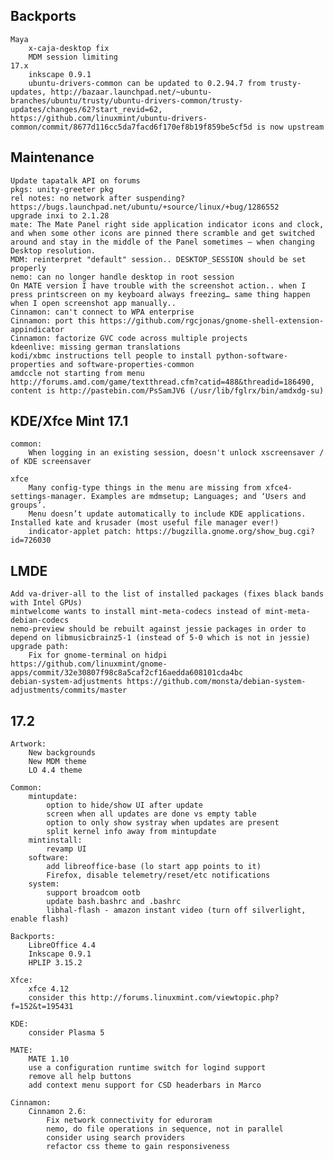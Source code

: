 Backports
---------
	Maya
		x-caja-desktop fix
		MDM session limiting
	17.x
		inkscape 0.9.1
		ubuntu-drivers-common can be updated to 0.2.94.7 from trusty-updates, http://bazaar.launchpad.net/~ubuntu-branches/ubuntu/trusty/ubuntu-drivers-common/trusty-updates/changes/62?start_revid=62, https://github.com/linuxmint/ubuntu-drivers-common/commit/8677d116cc5da7facd6f170ef8b19f859be5cf5d is now upstream


Maintenance
-----------
	Update tapatalk API on forums
	pkgs: unity-greeter pkg
	rel notes: no network after suspending? https://bugs.launchpad.net/ubuntu/+source/linux/+bug/1286552
	upgrade inxi to 2.1.28
	mate: The Mate Panel right side application indicator icons and clock, and when some other icons are pinned there scramble and get switched around and stay in the middle of the Panel sometimes – when changing Desktop resolution.
	MDM: reinterpret "default" session.. DESKTOP_SESSION should be set properly
	nemo: can no longer handle desktop in root session
	On MATE version I have trouble with the screenshot action.. when I press printscreen on my keyboard always freezing… same thing happen when I open screenshot app manually..
	Cinnamon: can't connect to WPA enterprise
	Cinnamon: port this https://github.com/rgcjonas/gnome-shell-extension-appindicator
	Cinnamon: factorize GVC code across multiple projects
	kdeenlive: missing german translations
	kodi/xbmc instructions tell people to install python-software-properties and software-properties-common
	amdccle not starting from menu http://forums.amd.com/game/textthread.cfm?catid=488&threadid=186490, content is http://pastebin.com/PsSamJV6 (/usr/lib/fglrx/bin/amdxdg-su)

KDE/Xfce Mint 17.1
------------------
	common:
		When logging in an existing session, doesn't unlock xscreensaver / of KDE screensaver

	xfce
		Many config-type things in the menu are missing from xfce4-settings-manager. Examples are mdmsetup; Languages; and ‘Users and groups’.
		Menu doesn’t update automatically to include KDE applications. Installed kate and krusader (most useful file manager ever!)
		indicator-applet patch: https://bugzilla.gnome.org/show_bug.cgi?id=726030

LMDE
----
	Add va-driver-all to the list of installed packages (fixes black bands with Intel GPUs)
	mintwelcome wants to install mint-meta-codecs instead of mint-meta-debian-codecs
	nemo-preview should be rebuilt against jessie packages in order to depend on libmusicbrainz5-1 (instead of 5-0 which is not in jessie)
	upgrade path:
		Fix for gnome-terminal on hidpi https://github.com/linuxmint/gnome-apps/commit/32e30807f98c8a5caf2cf16aedda608101cda4bc
	debian-system-adjustments https://github.com/monsta/debian-system-adjustments/commits/master

17.2
----
	Artwork:
		New backgrounds
		New MDM theme
		LO 4.4 theme

	Common:
		mintupdate:
			option to hide/show UI after update
			screen when all updates are done vs empty table
			option to only show systray when updates are present
			split kernel info away from mintupdate
		mintinstall:
			revamp UI
		software:
			add libreoffice-base (lo start app points to it)
			Firefox, disable telemetry/reset/etc notifications
		system:
			support broadcom ootb
			update bash.bashrc and .bashrc
			libhal-flash - amazon instant video (turn off silverlight, enable flash)

	Backports:
		LibreOffice 4.4
		Inkscape 0.9.1
		HPLIP 3.15.2

	Xfce:
		xfce 4.12
		consider this http://forums.linuxmint.com/viewtopic.php?f=152&t=195431

	KDE:
		consider Plasma 5

	MATE:
		MATE 1.10
		use a configuration runtime switch for logind support
		remove all help buttons
		add context menu support for CSD headerbars in Marco

	Cinnamon:
		Cinnamon 2.6:
			Fix network connectivity for eduroram
			nemo, do file operations in sequence, not in parallel
			consider using search providers
			refactor css theme to gain responsiveness
